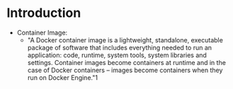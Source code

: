 # Introduction

- Container Image: 
  - "A Docker container image is a lightweight, standalone, executable package of software that includes everything needed to run an application: code, runtime, system tools, system libraries and settings. Container images become containers at runtime and in the case of Docker containers – images become containers when they run on Docker Engine."1

[^1]: [What is a Container](https://www.docker.com/resources/what-container/).
